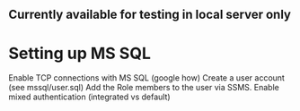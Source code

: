 ## Currently available for testing in local server only

# Setting up MS SQL
Enable TCP connections with MS SQL (google how)
Create a user account (see mssql/user.sql)
Add the Role members to the user via SSMS.
Enable mixed authentication (integrated vs default)
